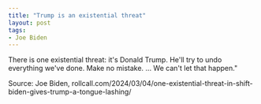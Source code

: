 ```yaml
---
title: "Trump is an existential threat"
layout: post
tags:
- Joe Biden
---
```


There is one existential threat: it's Donald Trump. He'll try to undo everything we've done. Make no mistake. ... We can't let that happen."

Source: Joe Biden, rollcall.com/2024/03/04/one-existential-threat-in-shift-biden-gives-trump-a-tongue-lashing/

